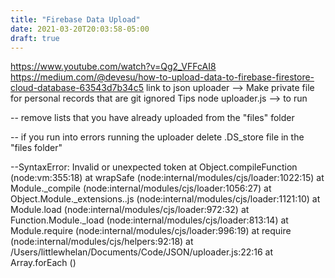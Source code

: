 ```yaml
---
title: "Firebase Data Upload"
date: 2021-03-20T20:03:58-05:00
draft: true
---
```

https://www.youtube.com/watch?v=Qg2_VFFcAI8
https://medium.com/@devesu/how-to-upload-data-to-firebase-firestore-cloud-database-63543d7b34c5
link to json uploader --> Make private file for personal records that are git ignored
Tips
node uploader.js --> to run

-- remove lists that you have already uploaded from the "files" folder

-- if you run into errors running the uploader delete .DS_store file in the "files folder"

--SyntaxError: Invalid or unexpected token
    at Object.compileFunction (node:vm:355:18)
    at wrapSafe (node:internal/modules/cjs/loader:1022:15)
    at Module._compile (node:internal/modules/cjs/loader:1056:27)
    at Object.Module._extensions..js (node:internal/modules/cjs/loader:1121:10)
    at Module.load (node:internal/modules/cjs/loader:972:32)
    at Function.Module._load (node:internal/modules/cjs/loader:813:14)
    at Module.require (node:internal/modules/cjs/loader:996:19)
    at require (node:internal/modules/cjs/helpers:92:18)
    at /Users/littlewhelan/Documents/Code/JSON/uploader.js:22:16
    at Array.forEach (<anonymous>)
